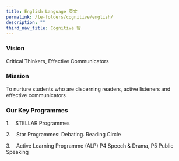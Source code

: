 ```yaml
---
title: English Language 英文
permalink: /le-folders/cognitive/english/
description: ""
third_nav_title: Cognitive 智
---
```

### Vision

Critical Thinkers, Effective Communicators

### Mission

To nurture students who are discerning readers, active listeners and effective communicators

### Our Key Programmes

1.    STELLAR Programmes

2.    Star Programmes: Debating. Reading Circle

3.    Active Learning Programme (ALP) P4 Speech & Drama, P5 Public Speaking


